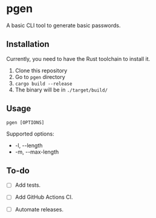 # pgen 

A basic CLI tool to generate basic passwords.

## Installation

Currently, you need to have the Rust toolchain to install it.

1. Clone this repository
2. Go to `pgen` directory
3. `cargo build --release`
4. The binary will be in `./target/build/`

## Usage

`pgen [OPTIONS]`

Supported options:
- -l, --length <LENGTH>
- -m, --max-length <MAX LENGTH>

## To-do
- [ ] Add tests.
- [ ] Add GitHub Actions CI.
- [ ] Automate releases.

